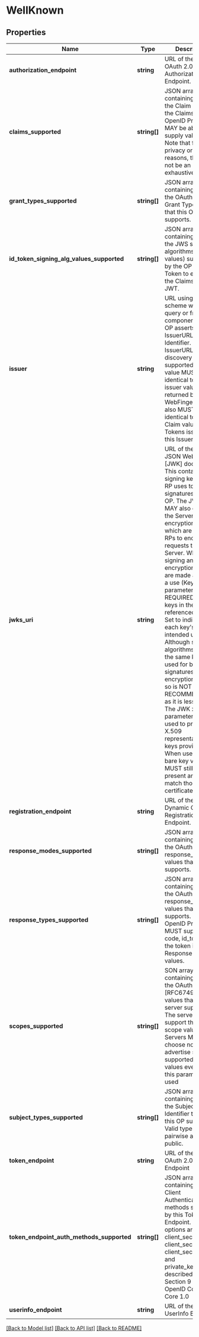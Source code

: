 # WellKnown

## Properties
Name | Type | Description | Notes
------------ | ------------- | ------------- | -------------
**authorization_endpoint** | **string** | URL of the OP&#39;s OAuth 2.0 Authorization Endpoint. | 
**claims_supported** | **string[]** | JSON array containing a list of the Claim Names of the Claims that the OpenID Provider MAY be able to supply values for. Note that for privacy or other reasons, this might not be an exhaustive list. | [optional] 
**grant_types_supported** | **string[]** | JSON array containing a list of the OAuth 2.0 Grant Type values that this OP supports. | [optional] 
**id_token_signing_alg_values_supported** | **string[]** | JSON array containing a list of the JWS signing algorithms (alg values) supported by the OP for the ID Token to encode the Claims in a JWT. | 
**issuer** | **string** | URL using the https scheme with no query or fragment component that the OP asserts as its IssuerURL Identifier. If IssuerURL discovery is supported , this value MUST be identical to the issuer value returned by WebFinger. This also MUST be identical to the iss Claim value in ID Tokens issued from this IssuerURL. | 
**jwks_uri** | **string** | URL of the OP&#39;s JSON Web Key Set [JWK] document. This contains the signing key(s) the RP uses to validate signatures from the OP. The JWK Set MAY also contain the Server&#39;s encryption key(s), which are used by RPs to encrypt requests to the Server. When both signing and encryption keys are made available, a use (Key Use) parameter value is REQUIRED for all keys in the referenced JWK Set to indicate each key&#39;s intended usage. Although some algorithms allow the same key to be used for both signatures and encryption, doing so is NOT RECOMMENDED, as it is less secure. The JWK x5c parameter MAY be used to provide X.509 representations of keys provided. When used, the bare key values MUST still be present and MUST match those in the certificate. | 
**registration_endpoint** | **string** | URL of the OP&#39;s Dynamic Client Registration Endpoint. | [optional] 
**response_modes_supported** | **string[]** | JSON array containing a list of the OAuth 2.0 response_mode values that this OP supports. | [optional] 
**response_types_supported** | **string[]** | JSON array containing a list of the OAuth 2.0 response_type values that this OP supports. Dynamic OpenID Providers MUST support the code, id_token, and the token id_token Response Type values. | 
**scopes_supported** | **string[]** | SON array containing a list of the OAuth 2.0 [RFC6749] scope values that this server supports. The server MUST support the openid scope value. Servers MAY choose not to advertise some supported scope values even when this parameter is used | [optional] 
**subject_types_supported** | **string[]** | JSON array containing a list of the Subject Identifier types that this OP supports. Valid types include pairwise and public. | 
**token_endpoint** | **string** | URL of the OP&#39;s OAuth 2.0 Token Endpoint | 
**token_endpoint_auth_methods_supported** | **string[]** | JSON array containing a list of Client Authentication methods supported by this Token Endpoint. The options are client_secret_post, client_secret_basic, client_secret_jwt, and private_key_jwt, as described in Section 9 of OpenID Connect Core 1.0 | [optional] 
**userinfo_endpoint** | **string** | URL of the OP&#39;s UserInfo Endpoint. | [optional] 

[[Back to Model list]](../README.md#documentation-for-models) [[Back to API list]](../README.md#documentation-for-api-endpoints) [[Back to README]](../README.md)



